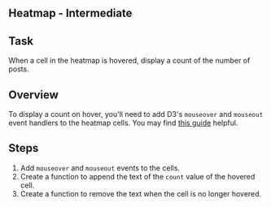 ## Heatmap - Intermediate

## Task
When a cell in the heatmap is hovered, display a count of the number of posts.

## Overview
To display a count on hover, you'll need to add D3's `mouseover` and `mouseout` event handlers to the heatmap cells. You may find [this guide](https://medium.com/@kj_schmidt/show-data-on-mouse-over-with-d3-js-3bf598ff8fc2) helpful.

## Steps
1. Add `mouseover` and `mouseout` events to the cells. 
1. Create a function to append the text of the `count` value of the hovered cell. 
1. Create a function to remove the text when the cell is no longer hovered.
